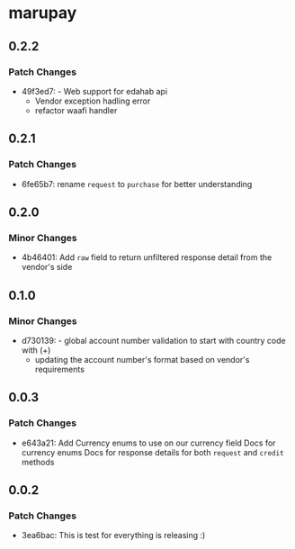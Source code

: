 # marupay

## 0.2.2

### Patch Changes

- 49f3ed7: - Web support for edahab api
  - Vendor exception hadling error
  - refactor waafi handler

## 0.2.1

### Patch Changes

- 6fe65b7: rename `request` to `purchase` for better understanding

## 0.2.0

### Minor Changes

- 4b46401: Add `raw` field to return unfiltered response detail from the vendor's side

## 0.1.0

### Minor Changes

- d730139: - global account number validation to start with country code with (+)
  - updating the account number's format based on vendor's requirements

## 0.0.3

### Patch Changes

- e643a21: Add Currency enums to use on our currency field
  Docs for currency enums
  Docs for response details for both `request` and `credit` methods

## 0.0.2

### Patch Changes

- 3ea6bac: This is test for everything is releasing :)
